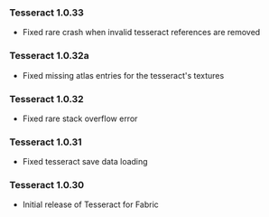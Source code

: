 ### Tesseract 1.0.33
- Fixed rare crash when invalid tesseract references are removed

### Tesseract 1.0.32a
- Fixed missing atlas entries for the tesseract's textures

### Tesseract 1.0.32
- Fixed rare stack overflow error

### Tesseract 1.0.31
- Fixed tesseract save data loading

### Tesseract 1.0.30
- Initial release of Tesseract for Fabric
